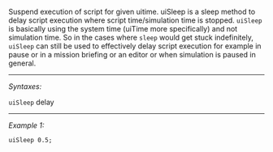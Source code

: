Suspend execution of script for given uitime.  uiSleep is a sleep method to delay script execution where script time/simulation time is stopped.
`uiSleep` is basically using the system time (uiTime more specifically) and not simulation time.
So in the cases where `sleep` would get stuck indefinitely, `uiSleep` can still be used to effectively delay script execution for example in pause or in a mission briefing or an editor or when simulation is paused in general.


---
*Syntaxes:*

`uiSleep` delay

---
*Example 1:*

```sqf
uiSleep 0.5;
```